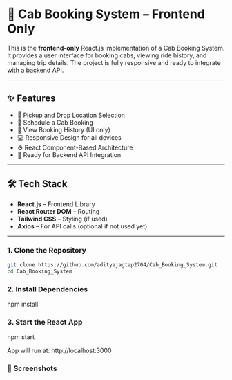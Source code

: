 # 🚖 Cab Booking System – Frontend Only

This is the **frontend-only** React.js implementation of a Cab Booking System. It provides a user interface for booking cabs, viewing ride history, and managing trip details. The project is fully responsive and ready to integrate with a backend API.

---

## ✨ Features

- 📍 Pickup and Drop Location Selection
- 📅 Schedule a Cab Booking
- 🧾 View Booking History (UI only)
- 💻 Responsive Design for all devices
- ⚙️ React Component-Based Architecture
- 🔄 Ready for Backend API Integration

---

## 🛠️ Tech Stack

- **React.js** – Frontend Library  
- **React Router DOM** – Routing  
- **Tailwind CSS** – Styling (if used)  
- **Axios** – For API calls (optional if not used yet)  

---

### 1. Clone the Repository

```bash
git clone https://github.com/adityajagtap2704/Cab_Booking_System.git
cd Cab_Booking_System
```

### 2. Install Dependencies
npm install

### 3. Start the React App
npm start


App will run at: http://localhost:3000


### 📸 Screenshots
